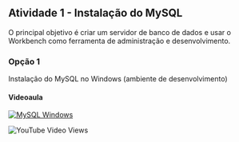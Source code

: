 ## Atividade 1 - Instalação do MySQL
O principal objetivo é criar um servidor de banco de dados e usar o Workbench como ferramenta de administração e desenvolvimento.<br>
### Opção 1
Instalação do MySQL no Windows (ambiente de desenvolvimento)
#### Videoaula
[![MySQL Windows](http://img.youtube.com/vi/iYN9a3i2qkQ/0.jpg)](http://www.youtube.com/watch?v=iYN9a3i2qkQ "Assistir no YouTube")

![YouTube Video Views](https://img.shields.io/youtube/views/iYN9a3i2qkQ?style=social)

